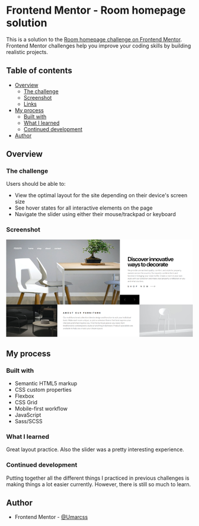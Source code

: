 # Frontend Mentor - Room homepage solution

This is a solution to the [Room homepage challenge on Frontend Mentor](https://www.frontendmentor.io/challenges/room-homepage-BtdBY_ENq). Frontend Mentor challenges help you improve your coding skills by building realistic projects.

## Table of contents

- [Overview](#overview)
  - [The challenge](#the-challenge)
  - [Screenshot](#screenshot)
  - [Links](#links)
- [My process](#my-process)
  - [Built with](#built-with)
  - [What I learned](#what-i-learned)
  - [Continued development](#continued-development)
- [Author](#author)

## Overview

### The challenge

Users should be able to:

- View the optimal layout for the site depending on their device's screen size
- See hover states for all interactive elements on the page
- Navigate the slider using either their mouse/trackpad or keyboard

### Screenshot

![](./screenshot.png)


## My process

### Built with

- Semantic HTML5 markup
- CSS custom properties
- Flexbox
- CSS Grid
- Mobile-first workflow
- JavaScript
- Sass/SCSS

### What I learned

Great layout practice. Also the slider was a pretty interesting experience.

### Continued development

Putting together all the different things I practiced in previous challenges is making things a lot easier currently. However, there is still so much to learn.

## Author

- Frontend Mentor - [@Umarcss](https://www.frontendmentor.io/profile/Umarcss)

